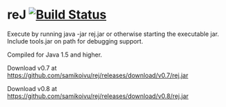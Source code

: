 reJ [![Build Status](https://travis-ci.com/samikoivu/rej.svg?branch=master)](https://travis-ci.com/samikoivu/rej)
===

Execute by running java -jar rej.jar or otherwise starting the executable jar. Include tools.jar on path for debugging support.

Compiled for Java 1.5 and higher.

Download v0.7 at https://github.com/samikoivu/rej/releases/download/v0.7/rej.jar

Download v0.8 at https://github.com/samikoivu/rej/releases/download/v0.8/rej.jar
